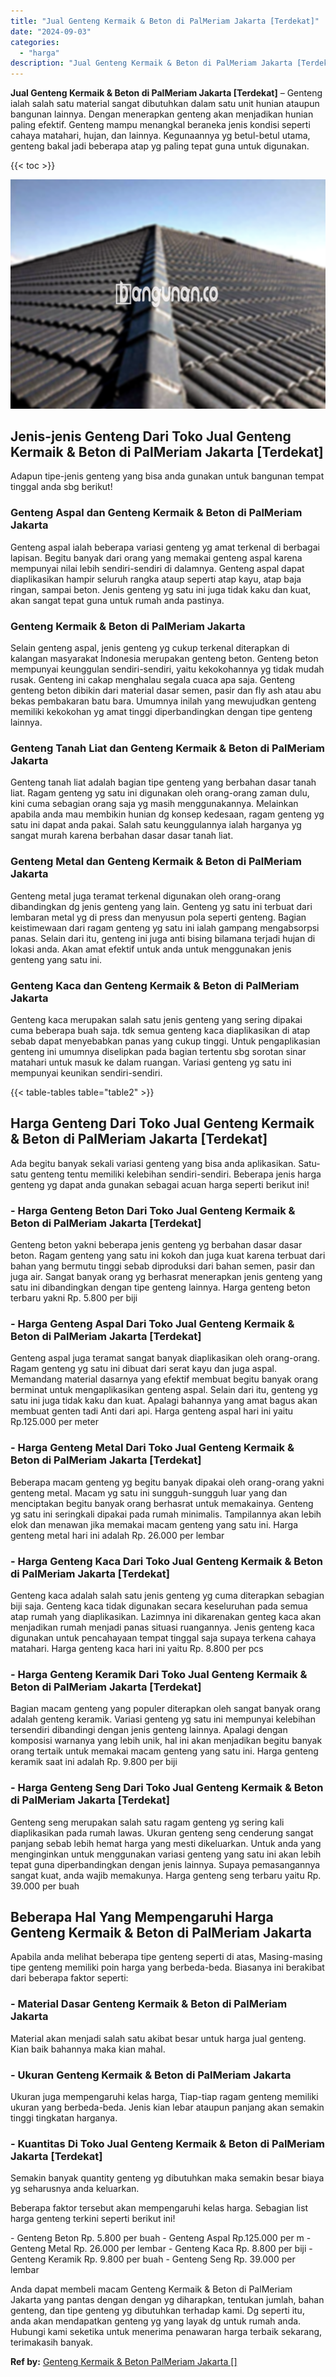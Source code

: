 ```yaml
---
title: "Jual Genteng Kermaik & Beton di PalMeriam Jakarta [Terdekat]"
date: "2024-09-03"
categories: 
  - "harga"
description: "Jual Genteng Kermaik & Beton di PalMeriam Jakarta [Terdekat]. Anda dapat membeli macam Genteng Kermaik & Beton di PalMeriam Jakarta yang pantas dengan dengan..."
---
```


**Jual Genteng Kermaik & Beton di PalMeriam Jakarta \[Terdekat\]** – Genteng ialah salah satu material sangat dibutuhkan dalam satu unit hunian ataupun bangunan lainnya. Dengan menerapkan genteng akan menjadikan hunian paling efektif. Genteng mampu menangkal beraneka jenis kondisi seperti cahaya matahari, hujan, dan lainnya. Kegunaannya yg betul-betul utama, genteng bakal jadi beberapa atap yg paling tepat guna untuk digunakan.

{{< toc >}}

![Jual Genteng Kermaik & Beton di PalMeriam Jakarta [Terdekat]](/images/genteng-minimalis-murah25.png)

## Jenis-jenis Genteng Dari Toko Jual Genteng Kermaik & Beton di PalMeriam Jakarta \[Terdekat\]

Adapun tipe-jenis genteng yang bisa anda gunakan untuk bangunan tempat tinggal anda sbg berikut!

### Genteng Aspal dan Genteng Kermaik & Beton di PalMeriam Jakarta

Genteng aspal ialah beberapa variasi genteng yg amat terkenal di berbagai lapisan. Begitu banyak dari orang yang memakai genteng aspal karena mempunyai nilai lebih sendiri-sendiri di dalamnya. Genteng aspal dapat diaplikasikan hampir seluruh rangka ataup seperti atap kayu, atap baja ringan, sampai beton. Jenis genteng yg satu ini juga tidak kaku dan kuat, akan sangat tepat guna untuk rumah anda pastinya.

### Genteng Kermaik & Beton di PalMeriam Jakarta

Selain genteng aspal, jenis genteng yg cukup terkenal diterapkan di kalangan masyarakat Indonesia merupakan genteng beton. Genteng beton mempunyai keunggulan sendiri-sendiri, yaitu kekokohannya yg tidak mudah rusak. Genteng ini cakap menghalau segala cuaca apa saja. Genteng genteng beton dibikin dari material dasar semen, pasir dan fly ash atau abu bekas pembakaran batu bara. Umumnya inilah yang mewujudkan genteng memiliki kekokohan yg amat tinggi diperbandingkan dengan tipe genteng lainnya.

### Genteng Tanah Liat dan Genteng Kermaik & Beton di PalMeriam Jakarta

Genteng tanah liat adalah bagian tipe genteng yang berbahan dasar tanah liat. Ragam genteng yg satu ini digunakan oleh orang-orang zaman dulu, kini cuma sebagian orang saja yg masih menggunakannya. Melainkan apabila anda mau membikin hunian dg konsep kedesaan, ragam genteng yg satu ini dapat anda pakai. Salah satu keunggulannya ialah harganya yg sangat murah karena berbahan dasar dasar tanah liat.

### Genteng Metal dan Genteng Kermaik & Beton di PalMeriam Jakarta

Genteng metal juga teramat terkenal digunakan oleh orang-orang dibandingkan dg jenis genteng yang lain. Genteng yg satu ini terbuat dari lembaran metal yg di press dan menyusun pola seperti genteng. Bagian keistimewaan dari ragam genteng yg satu ini ialah gampang mengabsorpsi panas. Selain dari itu, genteng ini juga anti bising bilamana terjadi hujan di lokasi anda. Akan amat efektif untuk anda untuk menggunakan jenis genteng yang satu ini.

### Genteng Kaca dan Genteng Kermaik & Beton di PalMeriam Jakarta

Genteng kaca merupakan salah satu jenis genteng yang sering dipakai cuma beberapa buah saja. tdk semua genteng kaca diaplikasikan di atap sebab dapat menyebabkan panas yang cukup tinggi. Untuk pengaplikasian genteng ini umumnya diselipkan pada bagian tertentu sbg sorotan sinar matahari untuk masuk ke dalam ruangan. Variasi genteng yg satu ini mempunyai keunikan sendiri-sendiri.

{{< table-tables table="table2" >}}

## Harga Genteng Dari Toko Jual Genteng Kermaik & Beton di PalMeriam Jakarta \[Terdekat\]

Ada begitu banyak sekali variasi genteng yang bisa anda aplikasikan. Satu-satu genteng tentu memiliki kelebihan sendiri-sendiri. Beberapa jenis harga genteng yg dapat anda gunakan sebagai acuan harga seperti berikut ini!

### \- Harga Genteng Beton Dari Toko Jual Genteng Kermaik & Beton di PalMeriam Jakarta \[Terdekat\]

Genteng beton yakni beberapa jenis genteng yg berbahan dasar dasar beton. Ragam genteng yang satu ini kokoh dan juga kuat karena terbuat dari bahan yang bermutu tinggi sebab diproduksi dari bahan semen, pasir dan juga air. Sangat banyak orang yg berhasrat menerapkan jenis genteng yang satu ini dibandingkan dengan tipe genteng lainnya. Harga genteng beton terbaru yakni Rp. 5.800 per biji

### \- Harga Genteng Aspal Dari Toko Jual Genteng Kermaik & Beton di PalMeriam Jakarta \[Terdekat\]

Genteng aspal juga teramat sangat banyak diaplikasikan oleh orang-orang. Ragam genteng yg satu ini dibuat dari serat kayu dan juga aspal. Memandang material dasarnya yang efektif membuat begitu banyak orang berminat untuk mengaplikasikan genteng aspal. Selain dari itu, genteng yg satu ini juga tidak kaku dan kuat. Apalagi bahannya yang amat bagus akan membuat genten tadi Anti dari api. Harga genteng aspal hari ini yaitu Rp.125.000 per meter

### \- Harga Genteng Metal Dari Toko Jual Genteng Kermaik & Beton di PalMeriam Jakarta \[Terdekat\]

Beberapa macam genteng yg begitu banyak dipakai oleh orang-orang yakni genteng metal. Macam yg satu ini sungguh-sungguh luar yang dan menciptakan begitu banyak orang berhasrat untuk memakainya. Genteng yg satu ini seringkali dipakai pada rumah minimalis. Tampilannya akan lebih elok dan menawan jika memakai macam genteng yang satu ini. Harga genteng metal hari ini adalah Rp. 26.000 per lembar

### \- Harga Genteng Kaca Dari Toko Jual Genteng Kermaik & Beton di PalMeriam Jakarta \[Terdekat\]

Genteng kaca adalah salah satu jenis genteng yg cuma diterapkan sebagian biji saja. Genteng kaca tidak digunakan secara keseluruhan pada semua atap rumah yang diaplikasikan. Lazimnya ini dikarenakan genteg kaca akan menjadikan rumah menjadi panas situasi ruangannya. Jenis genteng kaca digunakan untuk pencahayaan tempat tinggal saja supaya terkena cahaya matahari. Harga genteng kaca hari ini yaitu Rp. 8.800 per pcs

### \- Harga Genteng Keramik Dari Toko Jual Genteng Kermaik & Beton di PalMeriam Jakarta \[Terdekat\]

Bagian macam genteng yang populer diterapkan oleh sangat banyak orang adalah genteng keramik. Variasi genteng yg satu ini mempunyai kelebihan tersendiri dibandingi dengan jenis genteng lainnya. Apalagi dengan komposisi warnanya yang lebih unik, hal ini akan menjadikan begitu banyak orang tertaik untuk memakai macam genteng yang satu ini. Harga genteng keramik saat ini adalah Rp. 9.800 per biji

### \- Harga Genteng Seng Dari Toko Jual Genteng Kermaik & Beton di PalMeriam Jakarta \[Terdekat\]

Genteng seng merupakan salah satu ragam genteng yg sering kali diaplikasikan pada rumah lawas. Ukuran genteng seng cenderung sangat panjang sebab lebih hemat harga yang mesti dikeluarkan. Untuk anda yang menginginkan untuk menggunakan variasi genteng yang satu ini akan lebih tepat guna diperbandingkan dengan jenis lainnya. Supaya pemasangannya sangat kuat, anda wajib memakunya. Harga genteng seng terbaru yaitu Rp. 39.000 per buah

## Beberapa Hal Yang Mempengaruhi Harga Genteng Kermaik & Beton di PalMeriam Jakarta

Apabila anda melihat beberapa tipe genteng seperti di atas, Masing-masing tipe genteng memiliki poin harga yang berbeda-beda. Biasanya ini berakibat dari beberapa faktor seperti:

### \- Material Dasar Genteng Kermaik & Beton di PalMeriam Jakarta

Material akan menjadi salah satu akibat besar untuk harga jual genteng. Kian baik bahannya maka kian mahal.

### \- Ukuran Genteng Kermaik & Beton di PalMeriam Jakarta

Ukuran juga mempengaruhi kelas harga, Tiap-tiap ragam genteng memiliki ukuran yang berbeda-beda. Jenis kian lebar ataupun panjang akan semakin tinggi tingkatan harganya.

### \- Kuantitas Di Toko Jual Genteng Kermaik & Beton di PalMeriam Jakarta \[Terdekat\]

Semakin banyak quantity genteng yg dibutuhkan maka semakin besar biaya yg seharusnya anda keluarkan.

Beberapa faktor tersebut akan mempengaruhi kelas harga. Sebagian list harga genteng terkini seperti berikut ini!

\- Genteng Beton Rp. 5.800 per buah - Genteng Aspal Rp.125.000 per m - Genteng Metal Rp. 26.000 per lembar - Genteng Kaca Rp. 8.800 per biji - Genteng Keramik Rp. 9.800 per buah - Genteng Seng Rp. 39.000 per lembar

Anda dapat membeli macam Genteng Kermaik & Beton di PalMeriam Jakarta yang pantas dengan dengan yg diharapkan, tentukan jumlah, bahan genteng, dan tipe genteng yg dibutuhkan terhadap kami. Dg seperti itu, anda akan mendapatkan genteng yg yang layak dg untuk rumah anda. Hubungi kami seketika untuk menerima penawaran harga terbaik sekarang, terimakasih banyak.

**Ref by:**  [Genteng Kermaik & Beton  PalMeriam Jakarta []](https://id.wikipedia.org/wiki/Genteng)

